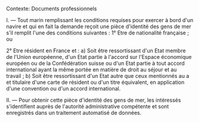 Contexte: Documents professionnels

I. — Tout marin remplissant les conditions requises pour exercer à bord d'un navire et qui en fait la demande reçoit une pièce d'identité des gens de mer s'il remplit l'une des conditions suivantes : 1° Etre de nationalité française ; ou

2° Etre résident en France et : a) Soit être ressortissant d'un Etat membre de l'Union européenne, d'un Etat partie à l'accord sur l'Espace économique européen ou de la Confédération suisse ou d'un Etat partie à tout accord international ayant la même portée en matière de droit au séjour et au travail ; b) Soit être ressortissant d'un Etat autre que ceux mentionnés au a et titulaire d'une carte de résident ou d'un titre équivalent, en application d'une convention ou d'un accord international.

II. — Pour obtenir cette pièce d'identité des gens de mer, les intéressés s'identifient auprès de l'autorité administrative compétente et sont enregistrés dans un traitement automatisé de données.